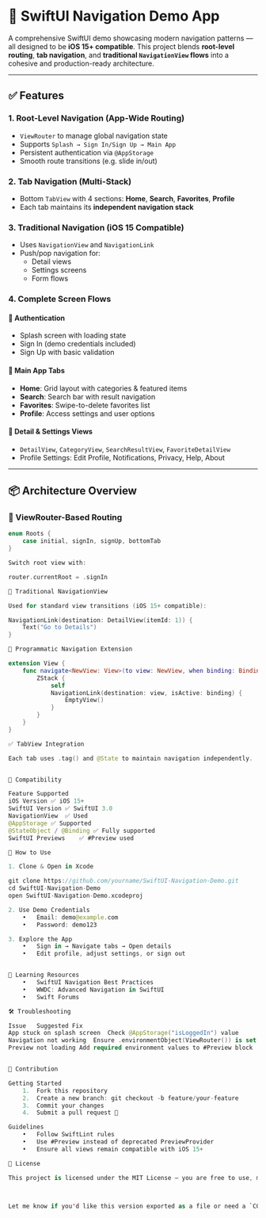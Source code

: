 # 🚀 SwiftUI Navigation Demo App

A comprehensive SwiftUI demo showcasing modern navigation patterns — all designed to be **iOS 15+ compatible**. This project blends **root-level routing**, **tab navigation**, and **traditional `NavigationView` flows** into a cohesive and production-ready architecture.

---

## ✅ Features

### 1. Root-Level Navigation (App-Wide Routing)
- `ViewRouter` to manage global navigation state
- Supports `Splash → Sign In/Sign Up → Main App`
- Persistent authentication via `@AppStorage`
- Smooth route transitions (e.g. slide in/out)

### 2. Tab Navigation (Multi-Stack)
- Bottom `TabView` with 4 sections: **Home**, **Search**, **Favorites**, **Profile**
- Each tab maintains its **independent navigation stack**

### 3. Traditional Navigation (iOS 15 Compatible)
- Uses `NavigationView` and `NavigationLink`
- Push/pop navigation for:
  - Detail views
  - Settings screens
  - Form flows

### 4. Complete Screen Flows

#### 🔐 Authentication
- Splash screen with loading state
- Sign In (demo credentials included)
- Sign Up with basic validation

#### 📱 Main App Tabs
- **Home**: Grid layout with categories & featured items
- **Search**: Search bar with result navigation
- **Favorites**: Swipe-to-delete favorites list
- **Profile**: Access settings and user options

#### 🧩 Detail & Settings Views
- `DetailView`, `CategoryView`, `SearchResultView`, `FavoriteDetailView`
- Profile Settings: Edit Profile, Notifications, Privacy, Help, About

---

## 📦 Architecture Overview

### 🔁 ViewRouter-Based Routing

```swift
enum Roots {
    case initial, signIn, signUp, bottomTab
}

Switch root view with:

router.currentRoot = .signIn

🧭 Traditional NavigationView

Used for standard view transitions (iOS 15+ compatible):

NavigationLink(destination: DetailView(itemId: 1)) {
    Text("Go to Details")
}

🔄 Programmatic Navigation Extension

extension View {
    func navigate<NewView: View>(to view: NewView, when binding: Binding<Bool>) -> some View {
        ZStack {
            self
            NavigationLink(destination: view, isActive: binding) {
                EmptyView()
            }
        }
    }
}

✅ TabView Integration

Each tab uses .tag() and @State to maintain navigation independently.


📱 Compatibility

Feature	Supported
iOS Version	✅ iOS 15+
SwiftUI Version	✅ SwiftUI 3.0
NavigationView	✅ Used
@AppStorage	✅ Supported
@StateObject / @Binding	✅ Fully supported
SwiftUI Previews	✅ #Preview used

🧪 How to Use

1. Clone & Open in Xcode

git clone https://github.com/yourname/SwiftUI-Navigation-Demo.git
cd SwiftUI-Navigation-Demo
open SwiftUI-Navigation-Demo.xcodeproj

2. Use Demo Credentials
	•	Email: demo@example.com
	•	Password: demo123

3. Explore the App
	•	Sign in → Navigate tabs → Open details
	•	Edit profile, adjust settings, or sign out


📘 Learning Resources
	•	SwiftUI Navigation Best Practices
	•	WWDC: Advanced Navigation in SwiftUI
	•	Swift Forums

🛠 Troubleshooting

Issue	Suggested Fix
App stuck on splash screen	Check @AppStorage("isLoggedIn") value
Navigation not working	Ensure .environmentObject(ViewRouter()) is set
Preview not loading	Add required environment values to #Preview block


🤝 Contribution

Getting Started
	1.	Fork this repository
	2.	Create a new branch: git checkout -b feature/your-feature
	3.	Commit your changes
	4.	Submit a pull request 🚀

Guidelines
	•	Follow SwiftLint rules
	•	Use #Preview instead of deprecated PreviewProvider
	•	Ensure all views remain compatible with iOS 15+

🔖 License

This project is licensed under the MIT License — you are free to use, modify, and distribute it.



Let me know if you'd like this version exported as a file or need a `CONTRIBUTING.md` or `LICENSE` file as well.
